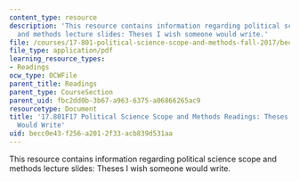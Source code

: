 ```yaml
---
content_type: resource
description: 'This resource contains information regarding political science scope
  and methods lecture slides: Theses I wish someone would write.'
file: /courses/17-801-political-science-scope-and-methods-fall-2017/becc0e43f256a2012f33acb839d531aa_MIT17_801F17_Thesis.pdf
file_type: application/pdf
learning_resource_types:
- Readings
ocw_type: OCWFile
parent_title: Readings
parent_type: CourseSection
parent_uid: fbc2dd0b-3b67-a963-6375-a06866265ac9
resourcetype: Document
title: '17.801F17 Political Science Scope and Methods Readings: Theses I Wish Someone
  Would Write'
uid: becc0e43-f256-a201-2f33-acb839d531aa
---
```

This resource contains information regarding political science scope and methods lecture slides: Theses I wish someone would write.

